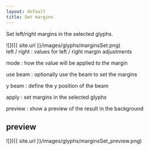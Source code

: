 ```yaml
---
layout: default
title: Set margins
---
```


Set left/right margins in the selected glyphs.

<div class='row'>

<div class='col' markdown='1'>
![]({{ site.url }}/images/glyphs/marginsSet.png)
</div>

<div class='col' markdown='1'>
left / right
: values for left / right margin adjustments

mode
: how the value will be applied to the margin

use beam
: optionally use the beam to set the margins

y beam
: define the y position of the beam

apply
: set margins in the selected glyphs

preview
: show a preview of the result in the background
</div>

</div>

preview
-------

![]({{ site.url }}/images/glyphs/marginsSet_preview.png)
